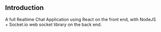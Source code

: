## Introduction
 A full Realtime Chat Application using React on the front end, with NodeJS + Socket.io web socket library on the back end.

 